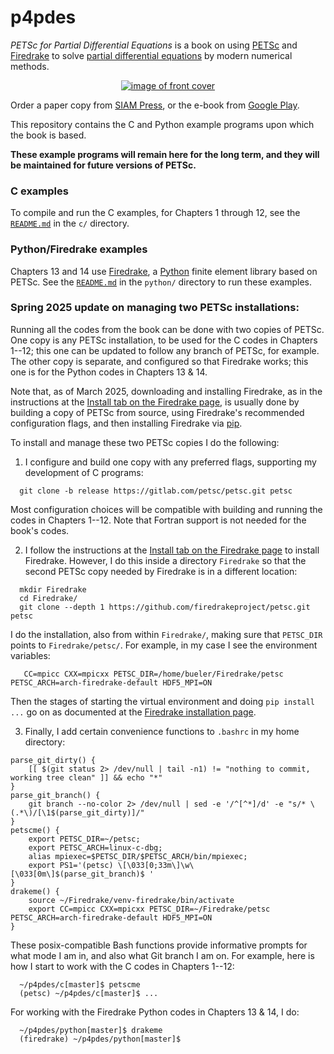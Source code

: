 p4pdes
======

_PETSc for Partial Differential Equations_ is a book on using [PETSc](https://petsc.org/release/) and [Firedrake](https://www.firedrakeproject.org/) to solve [partial differential equations](https://en.wikipedia.org/wiki/Partial_differential_equation) by modern numerical methods.

<p align="center">
  <a  href="https://doi.org/10.1137/1.9781611976311"> <img src="frontcover.jpg" alt="image of front cover" /img> </a>
</p>

Order a paper copy from [SIAM Press](https://doi.org/10.1137/1.9781611976311), or the e-book from [Google Play](https://play.google.com/store/books/details/Ed_Bueler_PETSc_for_Partial_Differential_Equations?id=tgMHEAAAQBAJ).

This repository contains the C and Python example programs upon which the book is based.

**These example programs will remain here for the long term, and they will be maintained for future versions of PETSc.**

### C examples

To compile and run the C examples, for Chapters 1 through 12, see the [`README.md`](c/README.md) in the `c/` directory.

### Python/Firedrake examples

Chapters 13 and 14 use [Firedrake](https://www.firedrakeproject.org/), a [Python](https://www.python.org/) finite element library based on PETSc.  See the [`README.md`](python/README.md) in the `python/` directory to run these examples.

### Spring 2025 update on managing two PETSc installations:

Running all the codes from the book can be done with two copies of PETSc.  One copy is any PETSc installation, to be used for the C codes in Chapters 1--12; this one can be updated to follow any branch of PETSc, for example.  The other copy is separate, and configured so that Firedrake works; this one is for the Python codes in Chapters 13 & 14.

Note that, as of March 2025, downloading and installing Firedrake, as in the instructions at the [Install tab on the Firedrake page](https://www.firedrakeproject.org/install.html), is usually done by building a copy of PETSc from source, using Firedrake's recommended configuration flags, and then installing Firedrake via [pip](https://pypi.org/project/pip/).

To install and manage these two PETSc copies I do the following:

  1. I configure and build one copy with any preferred flags, supporting my development of C programs:
```
  git clone -b release https://gitlab.com/petsc/petsc.git petsc
```
  Most configuration choices will be compatible with building and running the codes in Chapters 1--12.  Note that Fortran support is not needed for the book's codes.

  2. I follow the instructions at the [Install tab on the Firedrake page](https://www.firedrakeproject.org/install.html) to install Firedrake.  However, I do this inside a directory `Firedrake` so that the second PETSc copy needed by Firedrake is in a different location:
```
  mkdir Firedrake
  cd Firedrake/
  git clone --depth 1 https://github.com/firedrakeproject/petsc.git petsc
```
  I do the installation, also from within `Firedrake/`, making sure that `PETSC_DIR` points to `Firedrake/petsc/`.  For example, in my case I see the environment variables:
```
   CC=mpicc CXX=mpicxx PETSC_DIR=/home/bueler/Firedrake/petsc PETSC_ARCH=arch-firedrake-default HDF5_MPI=ON
```
  Then the stages of starting the virtual environment and doing `pip install ...` go on as documented at the [Firedrake installation page](https://www.firedrakeproject.org/install.html).

  3. Finally, I add certain convenience functions to `.bashrc` in my home directory:
```
parse_git_dirty() {
    [[ $(git status 2> /dev/null | tail -n1) != "nothing to commit, working tree clean" ]] && echo "*"
}
parse_git_branch() {
    git branch --no-color 2> /dev/null | sed -e '/^[^*]/d' -e "s/* \(.*\)/[\1$(parse_git_dirty)]/"
}
petscme() {
    export PETSC_DIR=~/petsc;
    export PETSC_ARCH=linux-c-dbg;
    alias mpiexec=$PETSC_DIR/$PETSC_ARCH/bin/mpiexec;
    export PS1='(petsc) \[\033[0;33m\]\w\[\033[0m\]$(parse_git_branch)$ '
}
drakeme() {
    source ~/Firedrake/venv-firedrake/bin/activate
    export CC=mpicc CXX=mpicxx PETSC_DIR=~/Firedrake/petsc PETSC_ARCH=arch-firedrake-default HDF5_MPI=ON
}
```
  These posix-compatible Bash functions provide informative prompts for what mode I am in, and also what Git branch I am on.  For example, here is how I start to work with the C codes in Chapters 1--12:
```
  ~/p4pdes/c[master]$ petscme
  (petsc) ~/p4pdes/c[master]$ ...
```
  For working with the Firedrake Python codes in Chapters 13 & 14, I do:
```
  ~/p4pdes/python[master]$ drakeme
  (firedrake) ~/p4pdes/python[master]$ 
```
